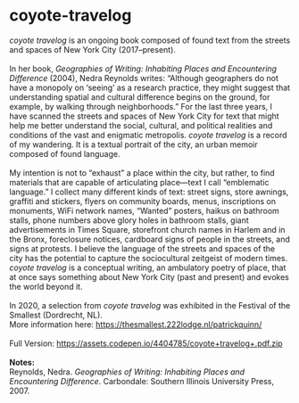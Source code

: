 # coyote-travelog

<i>coyote travelog</i> is an ongoing book composed of found text from the streets and spaces of New York City (2017–present).<br>
<br>
In her book, <i>Geographies of Writing: Inhabiting Places and Encountering Difference</i> (2004), Nedra Reynolds writes: “Although geographers do not have a monopoly on ‘seeing’ as a research practice, they might suggest that understanding spatial and cultural difference begins on the ground, for example, by walking through neighborhoods.” For the last three years, I have scanned the streets and spaces of New York City for text that might help me better understand the social, cultural, and political realities and conditions of the vast and enigmatic metropolis. <i>coyote travelog</i> is a record of my wandering. It is a textual portrait of the city, an urban memoir composed of found language.<br>
<br>
My intention is not to “exhaust” a place within the city, but rather, to find materials that are capable of articulating place—text I call “emblematic language.” I collect many different kinds of text: street signs, store awnings, graffiti and stickers, flyers on community boards, menus, inscriptions on monuments, WiFi network names, “Wanted” posters, haikus on bathroom stalls, phone numbers above glory holes in bathroom stalls, giant advertisements in Times Square, storefront church names in Harlem and in the Bronx, foreclosure notices, cardboard signs of people in the streets, and signs at protests. I believe the language of the streets and spaces of the city has the potential to capture the sociocultural zeitgeist of modern times. <i>coyote travelog</i> is a conceptual writing, an ambulatory poetry of place, that at once says something about New York City (past and present) and evokes the world beyond it. <br>
<br>
In 2020, a selection from <i>coyote travelog</i> was exhibited in the Festival of the Smallest (Dordrecht, NL).<br>
More information here: 
https://thesmallest.222lodge.nl/patrickquinn/<br>
<br>
Full Version: https://assets.codepen.io/4404785/coyote+travelog+.pdf.zip<br>
<br>
<b>Notes:</b><br>
Reynolds, Nedra. <i>Geographies of Writing: Inhabiting Places and Encountering Difference</i>. Carbondale: Southern Illinois University Press, 2007. 



